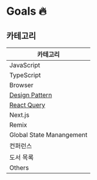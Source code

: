 # Goals 🔥

## 카테고리

| 카테고리                                                                       |
| ------------------------------------------------------------------------------ |
| JavaScript                                                                     |
| TypeScript                                                                     |
| Browser                                                                        |
| [Design Pattern](https://github.com/taeyoungs/Goals/tree/main/design-patterns) |
| [React Query](https://github.com/taeyoungs/Goals/tree/main/react-query)        |
| Next.js                                                                        |
| Remix                                                                          |
| Global State Manangement                                                       |
| 컨퍼런스                                                                       |
| 도서 목록                                                                      |
| Others                                                                         |
